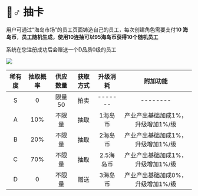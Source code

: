 # 🧏♂ 抽卡

&#x20;    用户可通过“海岛市场”的员工页面铸造自己的员工，每次创建角色需要支付**10 海岛币**，**员工随机生成，使用10连抽可以95海岛币获得10个随机员工**

系统在您注册成功后会赠送一个D品质0级的员工

![](../.gitbook/assets/人力\(1\).png)

| 稀有度 | 抽取概率 | 供应数量 | 获取方式 |   升级消耗  |         附加功能        |
| :-: | :--: | :--: | :--: | :-----: | :-----------------: |
|  S  |   0  | 限量50 |  拍卖  | ------- |       --------      |
|  A  |  10% |  不限量 |  抽取  |   1海岛币  | 产业产出基础加成1%，升级增加1%/级 |
|  B  |  20% |  不限量 |  抽取  |   2海岛币  | 产业产出基础加成1%，升级增加1%/级 |
|  C  |  70% |  不限量 |  抽取  |  2.5海岛币 | 产业产出基础加成1%，升级增加1%/级 |
|  D  |   0  |  不限量 |  赠送  |   3海岛币  | 产业产出基础加成0%，升级增加1%/级 |
